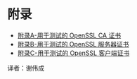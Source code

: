 # 附录


- [附录A-用于测试的 OpenSSL CA 证书](https://docs.mongodb.com/manual/appendix/security/appendixA-openssl-ca/)
- [附录B-用于测试的 OpenSSL 服务器证书](https://docs.mongodb.com/manual/appendix/security/appendixB-openssl-server/)
- [附录C-用于测试的 OpenSSL 客户端证书](https://docs.mongodb.com/manual/appendix/security/appendixC-openssl-client/)

译者：谢伟成
